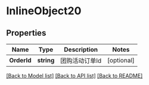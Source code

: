 # InlineObject20

## Properties

Name | Type | Description | Notes
------------ | ------------- | ------------- | -------------
**OrderId** | **string** | 团购活动订单Id | [optional] 

[[Back to Model list]](../README.md#documentation-for-models) [[Back to API list]](../README.md#documentation-for-api-endpoints) [[Back to README]](../README.md)


